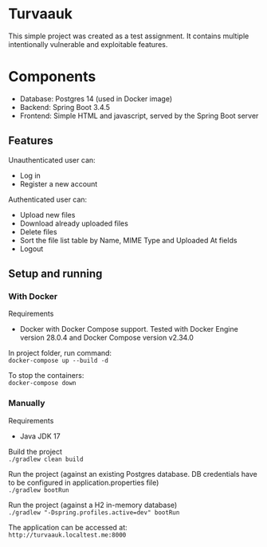 # Turvaauk
This simple project was created as a test assignment. It contains multiple intentionally vulnerable and exploitable features.

# Components
- Database: Postgres 14 (used in Docker image)
- Backend: Spring Boot 3.4.5
- Frontend: Simple HTML and javascript, served by the Spring Boot server

## Features
Unauthenticated user can:
- Log in
- Register a new account

Authenticated user can:
- Upload new files
- Download already uploaded files
- Delete files
- Sort the file list table by Name, MIME Type and Uploaded At fields
- Logout

## Setup and running
### With Docker
Requirements
- Docker with Docker Compose support. Tested with Docker Engine version 28.0.4 and Docker Compose version v2.34.0

In project folder, run command:  
`docker-compose up --build -d`

To stop the containers:  
`docker-compose down`

### Manually
Requirements  
- Java JDK 17

Build the project  
`./gradlew clean build`

Run the project (against an existing Postgres database. DB credentials have to be configured in application.properties file)  
`./gradlew bootRun`

Run the project (against a H2 in-memory database)  
`./gradlew "-Dspring.profiles.active=dev" bootRun`

The application can be accessed at:  
`http://turvaauk.localtest.me:8000`
